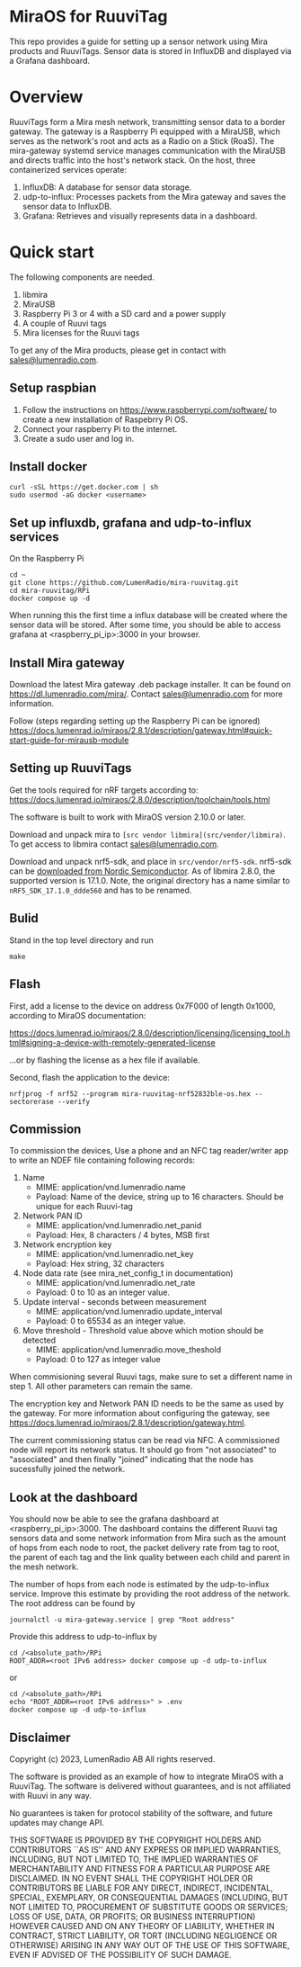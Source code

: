 MiraOS for RuuviTag
===================
This repo provides a guide for setting up a sensor network using Mira products and RuuviTags. Sensor data is stored in InfluxDB and displayed via a Grafana dashboard.

# Overview
RuuviTags form a Mira mesh network, transmitting sensor data to a border gateway. The gateway is a Raspberry Pi equipped with a MiraUSB, which serves as the network's root and acts as a Radio on a Stick (RoaS). The mira-gateway systemd service manages communication with the MiraUSB and directs traffic into the host's network stack. On the host, three containerized services operate:

1. InfluxDB: A database for sensor data storage.
2. udp-to-influx: Processes packets from the Mira gateway and saves the sensor data to InfluxDB.
3. Grafana: Retrieves and visually represents data in a dashboard.

# Quick start

The following components are needed.

1. libmira
2. MiraUSB
3. Raspberry Pi 3 or 4 with a SD card and a power supply
4. A couple of Ruuvi tags
5. Mira licenses for the Ruuvi tags

To get any of the Mira products, please get in contact with sales@lumenradio.com.
## Setup raspbian
1. Follow the instructions on https://www.raspberrypi.com/software/ to create a new installation of Raspebrry Pi OS.
2. Connect your raspberry Pi to the internet. 
3. Create a sudo user and log in. 

## Install docker
```
curl -sSL https://get.docker.com | sh
sudo usermod -aG docker <username>
```

## Set up influxdb, grafana and udp-to-influx services
On the Raspberry Pi
```
cd ~
git clone https://github.com/LumenRadio/mira-ruuvitag.git
cd mira-ruuvitag/RPi
docker compose up -d
```

When running this the first time a influx database will be created where the sensor data will be stored.
After some time, you should be able to access grafana at <raspberry_pi_ip>:3000 in your browser.

## Install Mira gateway
Download the latest Mira gateway .deb package installer. It can be found on https://dl.lumenradio.com/mira/. Contact sales@lumenradio.com for more information.

Follow (steps regarding setting up the Raspberry Pi can be ignored)
https://docs.lumenrad.io/miraos/2.8.1/description/gateway.html#quick-start-guide-for-mirausb-module

## Setting up RuuviTags

Get the tools required for nRF targets according to:
https://docs.lumenrad.io/miraos/2.8.0/description/toolchain/tools.html

The software is built to work with MiraOS version 2.10.0 or later.

Download and unpack mira to `[src vendor libmira](src/vendor/libmira)`. To get access to libmira contact sales@lumenradio.com.

Download and unpack nrf5-sdk, and place in `src/vendor/nrf5-sdk`. nrf5-sdk can be
[downloaded from Nordic Semiconductor](https://www.nordicsemi.com/Products/Development-software/nrf5-sdk).
As of libmira 2.8.0, the supported version is 17.1.0. Note, the
original directory has a name similar to `nRF5_SDK_17.1.0_ddde560` and has to be
renamed.

## Bulid
Stand in the top level directory and run
```
make
```
## Flash

First, add a license to the device on address 0x7F000 of length 0x1000, according to MiraOS documentation:

https://docs.lumenrad.io/miraos/2.8.0/description/licensing/licensing_tool.html#signing-a-device-with-remotely-generated-license

...or by flashing the license as a hex file if available.

Second, flash the application to the device:

```
nrfjprog -f nrf52 --program mira-ruuvitag-nrf52832ble-os.hex --sectorerase --verify
```

## Commission

To commission the devices, Use a phone and an NFC tag reader/writer app to write
an NDEF file containing following records:

1. Name
   - MIME: application/vnd.lumenradio.name
   - Payload: Name of the device, string up to 16 characters. Should be unique for each Ruuvi-tag
2. Network PAN ID
   - MIME: application/vnd.lumenradio.net_panid
   - Payload: Hex, 8 characters / 4 bytes, MSB first
3. Network encryption key
   - MIME: application/vnd.lumenradio.net_key
   - Payload: Hex string, 32 characters
4. Node data rate (see mira_net_config_t in documentation)
   - MIME: application/vnd.lumenradio.net_rate
   - Payload: 0 to 10 as an integer value.
5. Update interval - seconds between measurement
   - MIME: application/vnd.lumenradio.update_interval
   - Payload: 0 to 65534 as an integer value.
6. Move threshold - Threshold value above which motion should be detected
   - MIME: application/vnd.lumenradio.move_theshold
   - Payload: 0 to 127 as integer value

When commisioning several Ruuvi tags, make sure to set a different name in step 1. All other parameters can remain the same.

The encryption key and Network PAN ID needs to be the same as used by the gateway. For more information about configuring the gateway, see https://docs.lumenrad.io/miraos/2.8.1/description/gateway.html.

The current commissioning status can be read via NFC. 
A commissioned node will report its network status. It should go from "not associated" to "associated" and then finally "joined" indicating that the node has sucessfully joined the network.

## Look at the dashboard

You should now be able to see the grafana dashboard at <raspberry_pi_ip>:3000. The dashboard contains the different Ruuvi tag sensors data and some network information from Mira such as the amount of hops from each node to root, the packet delivery rate from tag to root, the parent of each tag and the link quality between each child and parent in the mesh network.

The number of hops from each node is estimated by the udp-to-influx service. Improve this estimate by providing the root address of the network. The root address can be found by
```
journalctl -u mira-gateway.service | grep "Root address"
```

Provide this address to udp-to-influx by
```
cd /<absolute_path>/RPi
ROOT_ADDR=<root IPv6 address> docker compose up -d udp-to-influx
```
or
```
cd /<absolute_path>/RPi
echo "ROOT_ADDR=<root IPv6 address>" > .env
docker compose up -d udp-to-influx
```

Disclaimer
----------

Copyright (c) 2023, LumenRadio AB All rights reserved.

The software is provided as an example of how to integrate MiraOS with a
RuuviTag. The software is delivered without guarantees, and is not affiliated
with Ruuvi in any way.

No guarantees is taken for protocol stability of the software, and future
updates may change API.

THIS SOFTWARE IS PROVIDED BY THE COPYRIGHT HOLDERS AND CONTRIBUTORS ``AS IS''
AND ANY EXPRESS OR IMPLIED WARRANTIES, INCLUDING, BUT NOT LIMITED TO, THE
IMPLIED WARRANTIES OF MERCHANTABILITY AND FITNESS FOR A PARTICULAR PURPOSE
ARE DISCLAIMED. IN NO EVENT SHALL THE COPYRIGHT HOLDER OR CONTRIBUTORS BE
LIABLE FOR ANY DIRECT, INDIRECT, INCIDENTAL, SPECIAL, EXEMPLARY, OR
CONSEQUENTIAL DAMAGES (INCLUDING, BUT NOT LIMITED TO, PROCUREMENT OF
SUBSTITUTE GOODS OR SERVICES; LOSS OF USE, DATA, OR PROFITS; OR BUSINESS
INTERRUPTION) HOWEVER CAUSED AND ON ANY THEORY OF LIABILITY, WHETHER IN
CONTRACT, STRICT LIABILITY, OR TORT (INCLUDING NEGLIGENCE OR OTHERWISE)
ARISING IN ANY WAY OUT OF THE USE OF THIS SOFTWARE, EVEN IF ADVISED OF THE
POSSIBILITY OF SUCH DAMAGE.

